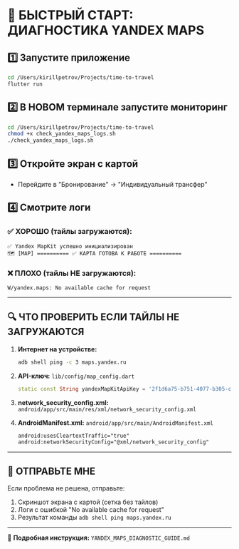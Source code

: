 # 🚀 БЫСТРЫЙ СТАРТ: ДИАГНОСТИКА YANDEX MAPS

## 1️⃣ Запустите приложение
```bash
cd /Users/kirillpetrov/Projects/time-to-travel
flutter run
```

## 2️⃣ В НОВОМ терминале запустите мониторинг
```bash
cd /Users/kirillpetrov/Projects/time-to-travel
chmod +x check_yandex_maps_logs.sh
./check_yandex_maps_logs.sh
```

## 3️⃣ Откройте экран с картой
- Перейдите в "Бронирование" → "Индивидуальный трансфер"

## 4️⃣ Смотрите логи

### ✅ ХОРОШО (тайлы загружаются):
```
✅ Yandex MapKit успешно инициализирован
🗺️ [MAP] ========== ✅ КАРТА ГОТОВА К РАБОТЕ ==========
```

### ❌ ПЛОХО (тайлы НЕ загружаются):
```
W/yandex.maps: No available cache for request
```

---

## 🔍 ЧТО ПРОВЕРИТЬ ЕСЛИ ТАЙЛЫ НЕ ЗАГРУЖАЮТСЯ

1. **Интернет на устройстве:**
   ```bash
   adb shell ping -c 3 maps.yandex.ru
   ```

2. **API-ключ:** `lib/config/map_config.dart`
   ```dart
   static const String yandexMapKitApiKey = '2f1d6a75-b751-4077-b305-c6abaea0b542';
   ```

3. **network_security_config.xml:** `android/app/src/main/res/xml/network_security_config.xml`

4. **AndroidManifest.xml:** `android/app/src/main/AndroidManifest.xml`
   ```xml
   android:usesCleartextTraffic="true"
   android:networkSecurityConfig="@xml/network_security_config"
   ```

---

## 📝 ОТПРАВЬТЕ МНЕ

Если проблема не решена, отправьте:
1. Скриншот экрана с картой (сетка без тайлов)
2. Логи с ошибкой "No available cache for request"
3. Результат команды `adb shell ping maps.yandex.ru`

---

📖 **Подробная инструкция:** `YANDEX_MAPS_DIAGNOSTIC_GUIDE.md`
